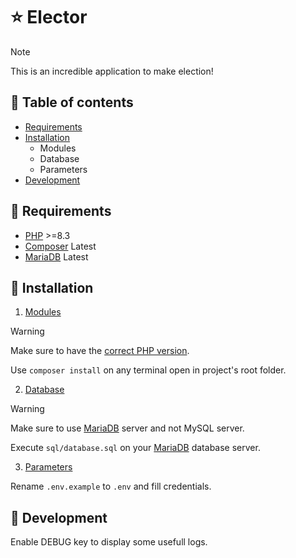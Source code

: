 # ⭐ Elector

> [!NOTE]
> This is an incredible application to make election!

## 🔗 Table of contents

- [Requirements](#-requirements)
- [Installation](#-installation)
	- Modules
	- Database
	- Parameters
- [Development](#-development)

## 🤔 Requirements

- [PHP](https://www.php.net/) >=8.3
- [Composer](https://getcomposer.org/) Latest
- [MariaDB](https://mariadb.org/) Latest

## 🔧 Installation

1. <u>Modules</u>

> [!WARNING]
> Make sure to have the [correct PHP version](#-requirements).

Use `composer install` on any terminal open in project's root folder.

2. <u>Database</u>

> [!WARNING]
> Make sure to use [MariaDB](#-requirements) server and not MySQL server.

Execute `sql/database.sql` on your [MariaDB](#-requirements) database server.

3. <u>Parameters</u>

Rename `.env.example` to `.env` and fill credentials.

## 🚧 Development

Enable DEBUG key to display some usefull logs.
